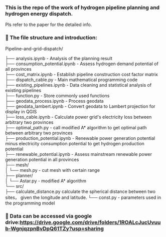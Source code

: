 ### This is the repo of the work of hydrogen pipeline planning and hydrogen energy dispatch.  
Pls refer to the paper for the detailed info.  
### :open_file_folder: The file structure and introduction:
Pipeline-and-grid-dispatch/  

├── analysis.ipynb - Analysis of the planning result  
├── consumption_potential.ipynb - Assess hydrogen demand potential of all provinces  
├── cost_matrix.ipynb - Establish pipeline construction cost factor matrix  
├── dispatch_cable.py - Main mathematical programming code  
├── existing_pipelines.ipynb - Data cleaning and statistical analysis of existing pipelines  
├── function.py - Store commonly used functions  
├── geodata_process.ipynb - Process geodata  
├── geodata_lambert.ipynb - Convert geodata to Lambert projection for display in QGIS  
├── loss_cable.ipynb - Calculate power grid's electricity loss between arbitrary two provinces  
├── optimal_path.py - call modified A* algorithm to get optimal path between arbitrary two provinces  
├── production_potential.ipynb - Renewable power generation potential minus electricity consumption potential to get hydrogen production potential  
├── renewable_potential.ipynb - Assess mainstream renewable power generation potential in all provinces  
├── mesh/  
│   └── mesh.py - cut mesh with certain range  
├── planner/  
│   └── Astar.py  - modified A* algorithm    
└── src/  
    ├── calculate_distance.py  calculate the spherical distance between two sites， given the longitude and latitude.
    └── const.py - parameters used in the programming model  

### :mag_right: Data can be accessed via google drive:https://drive.google.com/drive/folders/1ROALcJucUvuub-WgnjqzpnBvDpQ61TZy?usp=sharing
